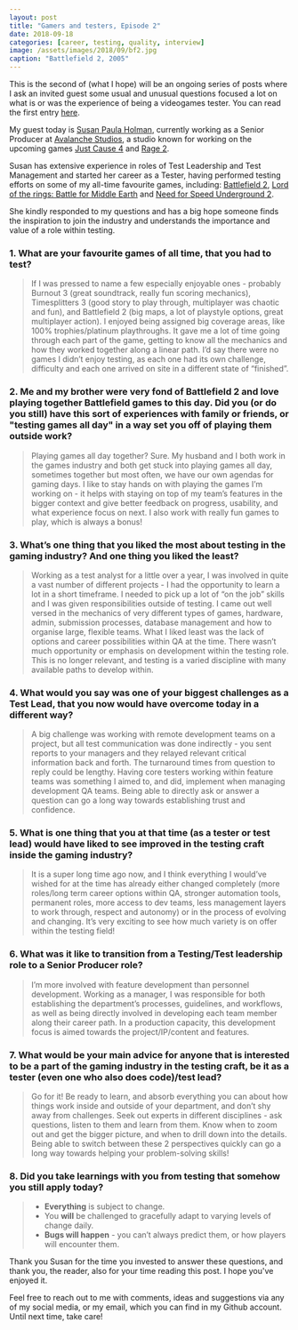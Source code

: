 ```yaml
---
layout: post
title: "Gamers and testers, Episode 2"
date: 2018-09-18
categories: [career, testing, quality, interview]
image: /assets/images/2018/09/bf2.jpg
caption: "Battlefield 2, 2005"
---
```


This is the second of (what I hope) will be an ongoing series of posts where I ask an invited guest some usual and unusual questions focused a lot on what is or was the experience of being a videogames tester. You can read the first entry [here](https://filfreire.com/posts/gamers_and_testers_ep1).

My guest today is [Susan Paula Holman](https://www.linkedin.com/in/susan-paula-holman-9081913/), currently working as a Senior Producer at [Avalanche Studios](https://avalanchestudios.com/), a studio known for working on the upcoming games [Just Cause 4](https://en.wikipedia.org/wiki/Just_Cause_4) and [Rage 2](https://en.wikipedia.org/wiki/Rage_2).

Susan has extensive experience in roles of Test Leadership and Test Management and started her career as a Tester, having performed testing efforts on some of my all-time favourite games, including: [Battlefield 2](https://en.wikipedia.org/wiki/Battlefield_2), [Lord of the rings: Battle for Middle Earth](https://en.wikipedia.org/wiki/The_Lord_of_the_Rings:_The_Battle_for_Middle-earth) and [Need for Speed Underground 2](https://en.wikipedia.org/wiki/Need_for_Speed:_Underground_2).

She kindly responded to my questions and has a big hope someone finds the inspiration to join the industry and understands the importance and value of a role within testing.


### 1. What are your favourite games of all time, that you had to test?

> If I was pressed to name a few especially enjoyable ones - probably Burnout 3 (great soundtrack, really fun scoring mechanics), Timesplitters 3 (good story to play through, multiplayer was chaotic and fun), and Battlefield 2 (big maps, a lot of playstyle options, great multiplayer action). I enjoyed being assigned big coverage areas, like 100% trophies/platinum playthroughs. It gave me a lot of time going through each part of the game, getting to know all the mechanics and how they worked together along a linear path. I’d say there were no games I didn’t enjoy testing, as each one had its own challenge, difficulty and each one arrived on site in a different state of “finished”.


### 2. Me and my brother were very fond of Battlefield 2 and love playing together Battlefield games to this day. Did you (or do you still) have this sort of experiences with family or friends, or "testing games all day" in a way set you off of playing them outside work?

> Playing games all day together? Sure. My husband and I both work in the games industry and both get stuck into playing games all day, sometimes together but most often, we have our own agendas for gaming days. I like to stay hands on with playing the games I’m working on - it helps with staying on top of my team’s features in the bigger context and give better feedback on progress, usability, and what experience focus on next. I also work with really fun games to play, which is always a bonus!


### 3. What’s one thing that you liked the most about testing in the gaming industry? And one thing you liked the least?

> Working as a test analyst for a little over a year, I was involved in quite a vast number of different projects - I had the opportunity to learn a lot in a short timeframe. I needed to pick up a lot of “on the job” skills and I was given responsibilities outside of testing. I came out well versed in the mechanics of very different types of games, hardware, admin, submission processes, database management and how to organise large, flexible teams. What I liked least was the lack of options and career possibilities within QA at the time. There wasn’t much opportunity or emphasis on development within the testing role. This is no longer relevant, and testing is a varied discipline with many available paths to develop within.


### 4. What would you say was one of your biggest challenges as a Test Lead, that you now would have overcome today in a different way?

> A big challenge was working with remote development teams on a project, but all test communication was done indirectly - you sent reports to your managers and they relayed relevant critical information back and forth. The turnaround times from question to reply could be lengthy. Having core testers working within feature teams was something I aimed to, and did, implement when managing development QA teams. Being able to directly ask or answer a question can go a long way towards establishing trust and confidence.


### 5. What is one thing that you at that time (as a tester or test lead) would have liked to see improved in the testing craft inside the gaming industry?

> It is a super long time ago now, and I think everything I would’ve wished for at the time has already either changed completely (more roles/long term career options within QA, stronger automation tools, permanent roles, more access to dev teams, less management layers to work through, respect and autonomy) or in the process of evolving and changing. It’s very exciting to see how much variety is on offer within the testing field!


### 6. What was it like to transition from a Testing/Test leadership role to a Senior Producer role?

> I’m more involved with feature development than personnel development. Working as a manager, I was responsible for both establishing the department’s processes, guidelines, and workflows, as well as being directly involved in developing each team member along their career path. In a production capacity, this development focus is aimed towards the project/IP/content and features.


### 7. What would be your main advice for anyone that is interested to be a part of the gaming industry in the testing craft, be it as a tester (even one who also does code)/test lead?

> Go for it! Be ready to learn, and absorb everything you can about how things work inside and outside of your department, and don’t shy away from challenges. Seek out experts in different disciplines - ask questions, listen to them and learn from them. Know when to zoom out and get the bigger picture, and when to drill down into the details. Being able to switch between these 2 perspectives quickly can go a long way towards helping your problem-solving skills!


### 8. Did you take learnings with you from testing that somehow you still apply today?

> -  **Everything** is subject to change.
> -  You **will** be challenged to gracefully adapt to varying levels of change daily.
> - **Bugs will happen** - you can’t always predict them, or how players will encounter them.

Thank you Susan for the time you invested to answer these questions, and thank you, the reader, also for your time reading this post. I hope you've enjoyed it.

Feel free to reach out to me with comments, ideas and suggestions via any of my social media, or my email, which you can find in my Github account. Until next time, take care!
